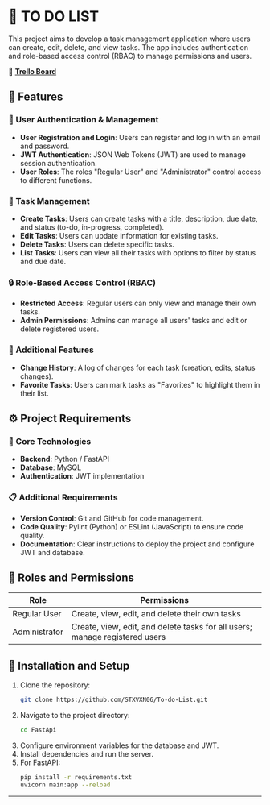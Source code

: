 
# 📝 TO DO LIST

This project aims to develop a task management application where users can create, edit, delete, and view tasks. The app includes authentication and role-based access control (RBAC) to manage permissions and users.

🔗 [**Trello Board**](https://trello.com/w/espaciodetrabajo21533214)

## 🚀 Features

### 🔐 User Authentication & Management
- **User Registration and Login**: Users can register and log in with an email and password.
- **JWT Authentication**: JSON Web Tokens (JWT) are used to manage session authentication.
- **User Roles**: The roles "Regular User" and "Administrator" control access to different functions.

### 📝 Task Management
- **Create Tasks**: Users can create tasks with a title, description, due date, and status (to-do, in-progress, completed).
- **Edit Tasks**: Users can update information for existing tasks.
- **Delete Tasks**: Users can delete specific tasks.
- **List Tasks**: Users can view all their tasks with options to filter by status and due date.

### 🔒 Role-Based Access Control (RBAC)
- **Restricted Access**: Regular users can only view and manage their own tasks.
- **Admin Permissions**: Admins can manage all users' tasks and edit or delete registered users.

### 🌟 Additional Features
- **Change History**: A log of changes for each task (creation, edits, status changes).
- **Favorite Tasks**: Users can mark tasks as "Favorites" to highlight them in their list.

## ⚙️ Project Requirements

### 📌 Core Technologies
- **Backend**: Python / FastAPI 
- **Database**: MySQL
- **Authentication**: JWT implementation

### 📋 Additional Requirements
- **Version Control**: Git and GitHub for code management.
- **Code Quality**: Pylint (Python) or ESLint (JavaScript) to ensure code quality.
- **Documentation**: Clear instructions to deploy the project and configure JWT and database.

## 👥 Roles and Permissions

| Role            | Permissions                                                                       |
|-----------------|-----------------------------------------------------------------------------------|
| Regular User    | Create, view, edit, and delete their own tasks                                    |
| Administrator   | Create, view, edit, and delete tasks for all users; manage registered users       |

## 🔧 Installation and Setup

1. Clone the repository:
   ```bash
   git clone https://github.com/STXVXN06/To-do-List.git
   ```
2. Navigate to the project directory:
   ```bash
   cd FastApi
   ```
3. Configure environment variables for the database and JWT.
4. Install dependencies and run the server.
5. 
   For FastAPI:
   ```bash
   pip install -r requirements.txt
   uvicorn main:app --reload
   ```

---
